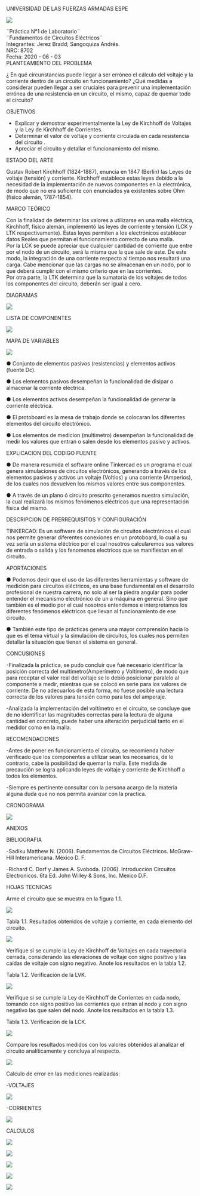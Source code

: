 UNIVERSIDAD DE LAS FUERZAS ARMADAS ESPE

![](https://github.com/easangoquiza1/InformeN-1_8702_Jerez_Sangoquiza/blob/master/Imagenes/sello.jpg)

¨Práctica N°1 de Laboratorio¨  
¨Fundamentos de Circuitos Eléctricos¨  
Integrantes: Jerez Bradd; Sangoquiza Andrés.  
NRC: 8702   
Fecha: 2020 - 06 - 03  
PLANTEAMIENTO DEL PROBLEMA 

  ¿ En qué circunstancias puede llegar a ser erróneo el cálculo del voltaje y la corriente dentro de un circuito en funcionamiento? ¿Qué medidas a considerar pueden llegar a ser cruciales para prevenir una implementación errónea de una resistencia en un circuito, el mismo, capaz de quemar todo el circuito?
  
OBJETIVOS   
- Explicar y demostrar experimentalmente la Ley de Kirchhoff de Voltajes y la Ley de  Kirchhoff de Corrientes.
- Determinar el valor de voltaje y corriente circulada en cada resistencia del circuito . 
- Apreciar el circuito y detallar el funcionamiento del mismo.

 ESTADO DEL ARTE 
 
   Gustav Robert Kirchhoff (1824-1887), enuncia en 1847 (Berlín) las Leyes de voltaje (tensión) y corriente. Kirchhoff establece estas leyes debido a la necesidad de la implementación de nuevos componentes en la electrónica, de modo que no era suficiente con enunciados ya existentes sobre Ohm (físico alemán, 1787-1854). 
   
 MARCO TEÓRICO

  Con la finalidad de determinar los valores a utilizarse en una malla eléctrica, Kirchhoff, físico alemán, implementó las leyes de corriente y tensión (LCK y LTK respectivamente). Estas leyes permiten a los electrónicos establecer datos Reales que permitan el funcionamiento correcto de una malla.    
   Por la LCK se puede apreciar que cualquier cantidad de corriente que entre por el nodo de un circuito, será la misma que la que sale de este. De este modo, la integración de una corriente respecto al tiempo nos resultará una carga. Cabe mencionar que las cargas no se almacenan en un nodo, por lo que deberá cumplir con el mismo criterio que en las corrientes.  
   Por otra parte, la LTK determina que la sumatoria de los voltajes de todos los componentes del circuito, deberán ser igual a cero. 
 
 DIAGRAMAS

![](https://github.com/easangoquiza1/InformeN-1_8702_Jerez_Sangoquiza/blob/master/Imagenes/img%205.jpg)

LISTA DE COMPONENTES

![](https://github.com/easangoquiza1/InformeN-1_8702_Jerez_Sangoquiza/blob/master/Imagenes/HOLA.jpg)

MAPA DE VARIABLES

![](https://github.com/easangoquiza1/InformeN-1_8702_Jerez_Sangoquiza/blob/master/Imagenes/l.jpg)

● Conjunto de elementos pasivos (resistencias) y elementos activos (fuente Dc). 

● Los elementos pasivos desempeñan la funcionalidad de disipar o almacenar la corriente eléctrica. 

● Los elementos activos desempeñan la funcionalidad de generar la corriente eléctrica. 

● El protoboard es la mesa de trabajo donde se colocaran los diferentes elementos del circuito electrónico. 

● Los elementos de medicion (multimetro) desempeñan la funcionalidad de medir los valores que entran o salen desde los elementos pasivo y activos. 

EXPLICACION DEL CODIGO FUENTE

● De manera resumida el software online Tinkercad es un programa el cual genera simulaciones de circuitos electrónicos, generando a través de los elementos pasivos y activos un voltaje (Voltios) y una corriente (Amperios), de los cuales nos devuelven los mismos valores entre sus componentes. 

● A través de un plano ó circuito prescrito generamos nuestra simulación, la cual realizará los mismos fenómenos eléctricos que una representación física del mismo. 

DESCRIPCION DE PRERREQUISITOS Y CONFIGURACIÓN

TINKERCAD:
Es un software de simulación de circuitos electrónicos el cual nos permite generar diferentes conexiones en un protoboard, lo cual a su vez sería un sistema eléctrico por el cual nosotros calcularemos sus valores de entrada o salida y los fenomenos electricos que se manifiestan en el circuito. 

APORTACIONES

● Podemos decir que el uso de las diferentes herramientas y software de medición para circuitos eléctricos, es una base fundamental en el desarrollo profesional de nuestra carrera, no solo al ser la piedra angular para poder entender el mecanismo electrónico de un a máquina en general. Sino que también es el medio por el cual nosotros entendemos e interpretamos los diferentes fenómenos eléctricos que llevan al funcionamiento de ese circuito. 

● También este tipo de prácticas genera una mayor comprensión hacia lo que es el tema virtual y la simulación de circuitos, los cuales nos permiten detallar la situación que tienen el sistema en general.

CONCUSIONES

-Finalizada la práctica, se pudo concluir que fué necesario identificar la posición correcta del multímetro(Amperímetro y Voltímetro), de modo que para receptar el valor real del voltaje se lo debió posicionar paralelo al componente a medir, mientras que se colocó en serie para los valores de corriente. De no adecuarlos de esta forma, no fuese posible una lectura correcta de los valores para tensión como para los del amperaje. 

-Analizada la implementación del voltímetro en el circuito, se concluye que de no identificar las magnitudes correctas para la lectura de alguna cantidad en concreto, puede haber una alteración perjudicial tanto en el medidor como en la malla. 
 
RECOMENDACIONES

-Antes de poner en funcionamiento el circuito, se recomienda haber verificado que los componentes a utilizar sean los necesarios, de lo contrario, cabe la posibilidad de quemar la malla. Este medida de precaución se logra aplicando leyes de voltaje y corriente de Kirchhoff a todos los elementos. 

-Siempre es pertinente consultar con la persona acargo de la materia alguna duda que no nos permita avanzar con la practica.

CRONOGRAMA

![](https://github.com/easangoquiza1/InformeN-1_8702_Jerez_Sangoquiza/blob/master/Imagenes/Cronograma%20-%20Excel%204_6_2020%2020_20_11%20(2).png)

ANEXOS

BIBLIOGRAFIA

-Sadiku Matthew N. (2006). Fundamentos de Circuitos Eléctricos. McGraw-Hill Interamericana. México D. F. 

-Richard C. Dorf y James A. Svoboda. (2006). Introduccion Circuitos Electronicos. 6ta Ed. John Willey & Sons, Inc. Mexico D.F.

HOJAS TECNICAS

Arme el circuito que se muestra en la figura 1.1. 

![](https://github.com/easangoquiza1/InformeN-1_8702_Jerez_Sangoquiza/blob/master/Imagenes/circuito.jpg)

Tabla 1.1. Resultados obtenidos de voltaje y corriente, en cada elemento del circuito.

![](https://github.com/easangoquiza1/InformeN-1_8702_Jerez_Sangoquiza/blob/master/Imagenes/tabla%201.jpg)

Verifique si se cumple la Ley de Kirchhoff de Voltajes en cada trayectoria cerrada, considerando las elevaciones de voltaje con signo positivo y las caídas de voltaje con signo negativo. Anote los resultados en la tabla 1.2. 

Tabla 1.2. Verificación de la LVK. 

![](https://github.com/easangoquiza1/InformeN-1_8702_Jerez_Sangoquiza/blob/master/Imagenes/tabla%202.jpg)

Verifique si se cumple la Ley de Kirchhoff de Corrientes en cada nodo, tomando con signo positivo las corrientes que entran al nodo y con signo negativo las que salen del nodo. Anote los resultados en la tabla 1.3.

Tabla 1.3. Verificación de la LCK. 

![](https://github.com/easangoquiza1/InformeN-1_8702_Jerez_Sangoquiza/blob/master/Imagenes/tabla%203.jpg)


Compare los resultados medidos con los valores obtenidos al analizar el circuito analíticamente y concluya al respecto. 
 
 ![](https://github.com/easangoquiza1/InformeN-1_8702_Jerez_Sangoquiza/blob/master/Imagenes/formula.jpg)
 
Calculo de error en las mediciones realizadas:

-VOLTAJES

![](https://github.com/easangoquiza1/InformeN-1_8702_Jerez_Sangoquiza/blob/master/Imagenes/ERROR.jpg)

-CORRIENTES

![](https://github.com/easangoquiza1/InformeN-1_8702_Jerez_Sangoquiza/blob/master/Imagenes/ERROR2.jpg)

CALCULOS

![](https://github.com/easangoquiza1/InformeN-1_8702_Jerez_Sangoquiza/blob/master/Imagenes/img129_page-0001.jpg)

![](https://github.com/easangoquiza1/InformeN-1_8702_Jerez_Sangoquiza/blob/master/Imagenes/img130_page-0001.jpg)

![](https://github.com/easangoquiza1/InformeN-1_8702_Jerez_Sangoquiza/blob/master/Imagenes/img131_page-0001.jpg)

![](https://github.com/easangoquiza1/InformeN-1_8702_Jerez_Sangoquiza/blob/master/Imagenes/img132_page-0001.jpg)

![](https://github.com/easangoquiza1/InformeN-1_8702_Jerez_Sangoquiza/blob/master/Imagenes/img133_page-0001.jpg)





 

